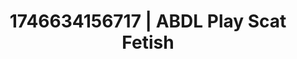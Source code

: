 ---
categories:
- Fantasy surrender
- AI-generated
- Erotic curves
- Glowing skin
- Erotic dance
- E-girl erotica
- ASMR
- Cosplay
image: /assets/images/1746634156717.jpg
layout: post
seo:
  description: Featured content with exclusive ABDL Play, Scat Fetish. HD images available.
  keywords: ABDL Play, Scat Fetish
  og_image: /assets/images/1746634156717.jpg
  schema_type: VisualArtwork
tags:
- ABDL Play
- '#1746634156717'
- Scat Fetish
title: 1746634156717 | ABDL Play Scat Fetish
---